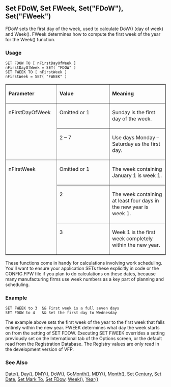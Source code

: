 ## Set FDoW, Set FWeek, Set("FDoW"), Set("FWeek")

FDoW sets the first day of the week, used to calculate DoW() (day of week) and Week(). FWeek determines how to compute the first week of the year for the Week() function.

### Usage

```foxpro
SET FDOW TO [ nFirstDayOfWeek ]
nFirstDayOfWeek = SET( "FDOW" )
SET FWEEK TO [ nFirstWeek ]
nFirstWeek = SET( "FWEEK" )
```
<table border cellspacing=0 cellpadding=0 width=100%>
<tr>
  <td width=32% valign=top>
  <p><b>Parameter</b></p>
  </td>
  <td width=23% valign=top>
  <p><b>Value</b></p>
  </td>
  <td width=45% valign=top>
  <p><b>Meaning</b></p>
  </td>
 </tr>
<tr>
  <td width=32% rowspan=2 valign=top>
  <p>nFirstDayOfWeek</p>
  </td>
  <td width=23% valign=top>
  <p>Omitted or 1</p>
  </td>
  <td width=45% valign=top>
  <p>Sunday is the first day of the week.</p>
  </td>
 </tr>
<tr>
  <td width=33% valign=top>
  <p>2 &ndash; 7</p>
  </td>
  <td width=67% valign=top>
  <p>Use days Monday &ndash; Saturday as the first day.</p>
  </td>
 </tr>
<tr>
  <td width=32% rowspan=3 valign=top>
  <p>nFirstWeek</p>
  </td>
  <td width=23% valign=top>
  <p>Omitted or 1</p>
  </td>
  <td width=45% valign=top>
  <p> The week containing January 1 is week 1.</p>
  </td>
 </tr>
<tr>
  <td width=33% valign=top>
  <p>2</p>
  </td>
  <td width=67% valign=top>
  <p>The week containing at least four days in the new year is week 1.</p>
  </td>
 </tr>
<tr>
  <td width=33% valign=top>
  <p>3</p>
  </td>
  <td width=67% valign=top>
  <p>Week 1 is the first week completely within the new year.</p>
  </td>
 </tr>
</table>

These functions come in handy for calculations involving work scheduling. You'll want to ensure your application SETs these explicitly in code or the CONFIG.FPW file if you plan to do calculations on these dates, because many manufacturing firms use week numbers as a key part of planning and scheduling.

### Example

```foxpro
SET FWEEK to 3  && First week is a full seven days
SET FDOW to 4   && Set the first day to Wednesday
```

The example above sets the first week of the year to the first week that falls entirely within the new year. FWEEK determines what day the week starts on from the setting of SET FDOW. Executing SET FWEEK overrides a setting previously set on the International tab of the Options screen, or the default read from the Registration Database. The Registry values are only read in the development version of VFP.

### See Also

[Date()](s4g031.md), [Day()](s4g030.md), [DMY()](s4g032.md), [DoW()](s4g288.md), [GoMonth()](s4g033.md), [MDY()](s4g032.md), [Month()](s4g030.md), [Set Century](s4g035.md), [Set Date](s4g035.md), [Set Mark To](s4g035.md), [Set FDow](s4g295.md), [Week()](s4g288.md), [Year()](s4g030.md)